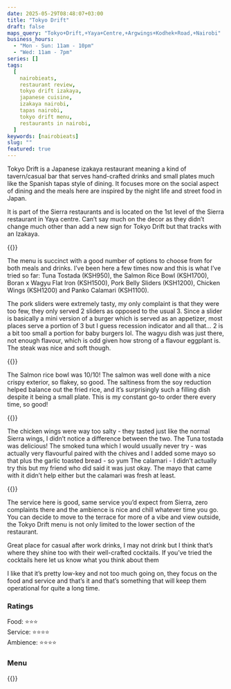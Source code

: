 ```yaml
---
date: 2025-05-29T08:48:07+03:00
title: "Tokyo Drift"
draft: false
maps_query: "Tokyo+Drift,+Yaya+Centre,+Argwings+Kodhek+Road,+Nairobi"
business_hours:
  - "Mon - Sun: 11am - 10pm"
  - "Wed: 11am - 7pm"
series: []
tags:
  [
    nairobieats,
    restaurant review,
    tokyo drift izakaya,
    japanese cuisine,
    izakaya nairobi,
    tapas nairobi,
    tokyo drift menu,
    restaurants in nairobi,
  ]
keywords: [nairobieats]
slug: ""
featured: true
---
```


Tokyo Drift is a Japanese izakaya restaurant meaning a kind of tavern/casual bar that serves hand-crafted drinks and small plates much like the Spanish tapas style of dining. It focuses more on the social aspect of dining and the meals here are inspired by the night life and street food in Japan.

It is part of the Sierra restaurants and is located on the 1st level of the Sierra restaurant in Yaya centre. Can’t say much on the decor as they didn’t change much other than add a new sign for Tokyo Drift but that tracks with an Izakaya.

{{<image-gallery key="tokyo-drift" titles="tokyo-drift-01 tokyo-drift-02">}}

The menu is succinct with a good number of options to choose from for both meals and drinks. I’ve been here a few times now and this is what I’ve tried so far: Tuna Tostada (KSH950), the Salmon Rice Bowl (KSH1700), Boran x Wagyu Flat Iron (KSH1500), Pork Belly Sliders (KSH1200), Chicken Wings (KSH1200) and Panko Calamari (KSH1100).

The pork sliders were extremely tasty, my only complaint is that they were too few, they only served 2 sliders as opposed to the usual 3. Since a slider is basically a mini version of a burger which is served as an appetizer, most places serve a portion of 3 but I guess recession indicator and all that… 2 is a bit too small a portion for baby burgers lol. The wagyu dish was just there, not enough flavour, which is odd given how strong of a flavour eggplant is. The steak was nice and soft though.

{{<image-gallery key="tokyo-drift" titles="tokyo-drift-06 tokyo-drift-07 tokyo-drift-05">}}

The Salmon rice bowl was 10/10! The salmon was well done with a nice crispy exterior, so flakey, so good. The saltiness from the soy reduction helped balance out the fried rice, and it’s surprisingly such a filling dish despite it being a small plate. This is my constant go-to order there every time, so good!

{{<image-gallery key="tokyo-drift" titles="tokyo-drift-03 tokyo-drift-04 tokyo-drift-13 tokyo-drift-14">}}

The chicken wings were way too salty - they tasted just like the normal Sierra wings, I didn’t notice a difference between the two. The Tuna tostada was delicious! The smoked tuna which I would usually never try - was actually very flavourful paired with the chives and I added some mayo so that plus the garlic toasted bread - so yum The calamari - I didn’t actually try this but my friend who did said it was just okay. The mayo that came with it didn’t help either but the calamari was fresh at least.

{{<image-gallery key="tokyo-drift" titles="tokyo-drift-08 tokyo-drift-09 tokyo-drift-10 tokyo-drift-11">}}

The service here is good, same service you’d expect from Sierra, zero complaints there and the ambience is nice and chill whatever time you go. You can decide to move to the terrace for more of a vibe and view outside, the Tokyo Drift menu is not only limited to the lower section of the restaurant.

Great place for casual after work drinks, I may not drink but I think that’s where they shine too with their well-crafted cocktails. If you’ve tried the cocktails here let us know what you think about them

I like that it’s pretty low-key and not too much going on, they focus on the food and service and that’s it and that’s something that will keep them operational for quite a long time.

### Ratings

Food: ⭐️⭐️⭐️<br>
Service: ⭐️️⭐️⭐️⭐️<br>
Ambience: ⭐⭐️⭐️⭐️<br>

### Menu

{{<remote-image-gallery key="tokyo-drift-menu">}}
